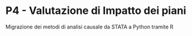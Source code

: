 # P4 - Valutazione di Impatto dei piani
Migrazione dei metodi di analisi causale da STATA a Python tramite R
